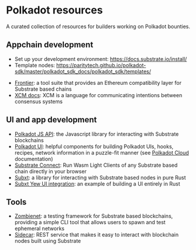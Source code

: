 # Polkadot resources

A curated collection of resources for builders working on Polkadot bounties.

## Appchain development

* Set up your development environment: https://docs.substrate.io/install/   
* Template nodes: https://paritytech.github.io/polkadot-sdk/master/polkadot_sdk_docs/polkadot_sdk/templates/
- [Frontier](https://polkadot-evm.github.io/frontier/): a tool suite that provides an Ethereum compatibility layer for Substrate based chains
- [XCM docs](https://paritytech.github.io/xcm-docs/): XCM is a language for communicating intentions between consensus systems

## UI and app development

- [Polkadot JS API](https://polkadot.js.org/docs/api/): the Javascript library for interacting with Substrate blockchains
- [Polkadot UI](https://github.com/polkadot-ui): helpful components for building Polkadot UIs, hooks, recipes, network information in a puzzle-fit manner (see [Polkadot Cloud](https://polkadot.cloud/) documentation)
- [Substrate Connect](https://github.com/paritytech/substrate-connect): Run Wasm Light Clients of any Substrate based chain directly in your browser
- [Subxt](https://docs.rs/subxt/latest/subxt/): a library for interacting with Substrate based nodes in pure Rust
- [Subxt Yew UI integration](https://github.com/paritytech/subxt/tree/master/examples/wasm-example): an example of building a UI entirely in Rust 

## Tools
- [Zombienet](https://paritytech.github.io/zombienet/): a testing framework for Substrate based blockchains, providing a simple CLI tool that allows users to spawn and test ephemeral networks
- [Sidecar](https://github.com/paritytech/substrate-api-sidecar): REST service that makes it easy to interact with blockchain nodes built using Substrate